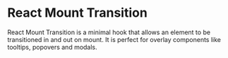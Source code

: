 # React Mount Transition

React Mount Transition is a minimal hook that allows an element to be transitioned in and out on mount. It is perfect for overlay components like tooltips, popovers and modals.
